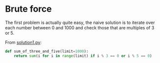 # Brute force

The first problem is actually quite easy, the naive solution is to iterate over
each number between 0 and 1000 and check those that are multiples of 3 or 5.

From [solution1.py](https://github.com/TurtleSmoke/Project-Euler/blob/main/problems/problem_0001/solution1.py):

```python
def sum_of_three_and_five(limit=1000):
    return sum(i for i in range(limit) if i % 3 == 0 or i % 5 == 0)
```
